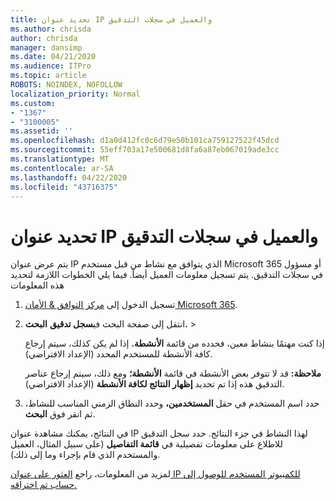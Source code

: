 ```yaml
---
title: تحديد عنوان IP والعميل في سجلات التدقيق
ms.author: chrisda
author: chrisda
manager: dansimp
ms.date: 04/21/2020
ms.audience: ITPro
ms.topic: article
ROBOTS: NOINDEX, NOFOLLOW
localization_priority: Normal
ms.custom:
- "1367"
- "3100005"
ms.assetid: ''
ms.openlocfilehash: d1a0d412fc0c6d79e50b101ca759127522f45dcd
ms.sourcegitcommit: 55eff703a17e500681d8fa6a87eb067019ade3cc
ms.translationtype: MT
ms.contentlocale: ar-SA
ms.lasthandoff: 04/22/2020
ms.locfileid: "43716375"
---
```

# <a name="identify-ip-address-and-client-in-audit-logs"></a>تحديد عنوان IP والعميل في سجلات التدقيق

يتم عرض عنوان IP الذي يتوافق مع نشاط من قبل مستخدم Microsoft 365 أو مسؤول في سجلات التدقيق. يتم تسجيل معلومات العميل أيضاً. فيما يلي الخطوات اللازمة لتحديد هذه المعلومات

1. تسجيل الدخول إلى [مركز التوافق & الأمان Microsoft 365](https://protection.office.com/).

2. انتقل إلى صفحة البحث في**سجل تدقيق** **البحث.** > 

   إذا كنت مهتمًا بنشاط معين، فحدده من قائمة **الأنشطة.** إذا لم يكن كذلك، سيتم إرجاع كافة الأنشطة للمستخدم المحدد (الإعداد الافتراضي).

   **ملاحظة:** قد لا تتوفر بعض الأنشطة في قائمة **الأنشطة؛** ومع ذلك، سيتم إرجاع عناصر التدقيق هذه إذا تم تحديد **إظهار النتائج لكافة الأنشطة** (الإعداد الافتراضي).

3. حدد اسم المستخدم في حقل **المستخدمين،** وحدد النطاق الزمني المناسب للنشاط، ثم انقر فوق **البحث**.

في النتائج، يمكنك مشاهدة عنوان IP لهذا النشاط في جزء النتائج. حدد سجل التدقيق للاطلاع على معلومات تفصيلية في **قائمة التفاصيل** (على سبيل المثال، العميل والمستخدم الذي قام بإجراء وما إلى ذلك).

لمزيد من المعلومات، راجع [العثور على عنوان IP للكمبيوتر المستخدم للوصول إلى حساب تم اختراقه.](https://docs.microsoft.com/office365/securitycompliance/auditing-troubleshooting-scenarios#finding-the-ip-address-of-the-computer-used-to-access-a-compromised-account)
